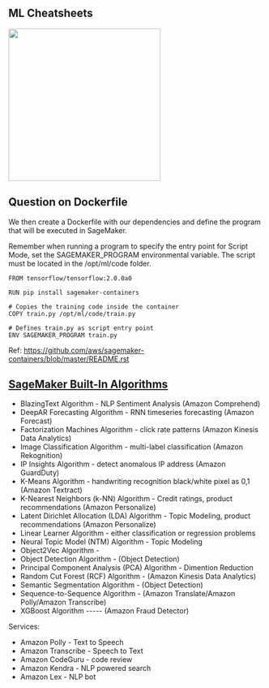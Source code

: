 ## ML Cheatsheets

<img src="https://www.google.com/url?sa=i&url=https%3A%2F%2Fwww.mathworks.com%2Fhelp%2Fstats%2Fmachine-learning-in-matlab.html&psig=AOvVaw3wR5LZh7UXAJjPipF6tajB&ust=1587698338171000&source=images&cd=vfe&ved=0CAIQjRxqFwoTCKib067L_egCFQAAAAAdAAAAABAX" height="300" />

## Question on Dockerfile

We then create a Dockerfile with our dependencies and define the program that will be executed in SageMaker.

Remember when running a program to specify the entry point for Script Mode, set the SAGEMAKER_PROGRAM environmental variable. The script must be located in the /opt/ml/code folder.

```
FROM tensorflow/tensorflow:2.0.0a0

RUN pip install sagemaker-containers

# Copies the training code inside the container
COPY train.py /opt/ml/code/train.py

# Defines train.py as script entry point
ENV SAGEMAKER_PROGRAM train.py

```

Ref: https://github.com/aws/sagemaker-containers/blob/master/README.rst

## [SageMaker Built-In Algorithms](https://docs.aws.amazon.com/sagemaker/latest/dg/algos.html)

- BlazingText Algorithm - NLP Sentiment Analysis (Amazon Comprehend)
- DeepAR Forecasting Algorithm - RNN timeseries forecasting (Amazon Forecast)
- Factorization Machines Algorithm - click rate patterns (Amazon Kinesis Data Analytics)
- Image Classification Algorithm - multi-label classification (Amazon Rekognition)
- IP Insights Algorithm - detect anomalous IP address (Amazon GuardDuty)
- K-Means Algorithm - handwriting recognition black/white pixel as 0,1 (Amazon Textract)
- K-Nearest Neighbors (k-NN) Algorithm - Credit ratings, product recommendations (Amazon Personalize)
- Latent Dirichlet Allocation (LDA) Algorithm - Topic Modeling, product recommendations (Amazon Personalize)
- Linear Learner Algorithm - either classification or regression problems
- Neural Topic Model (NTM) Algorithm - Topic Modeling
- Object2Vec Algorithm - 
- Object Detection Algorithm - (Object Detection)
- Principal Component Analysis (PCA) Algorithm - Dimention Reduction
- Random Cut Forest (RCF) Algorithm - (Amazon Kinesis Data Analytics)
- Semantic Segmentation Algorithm -  (Object Detection)
- Sequence-to-Sequence Algorithm - (Amazon Translate/Amazon Polly/Amazon Transcribe)
- XGBoost Algorithm ----- (Amazon Fraud Detector)

Services:
- Amazon Polly - Text to Speech
- Amazon Transcribe - Speech to Text
- Amazon CodeGuru - code review
- Amazon Kendra - NLP powered search
- Amazon Lex - NLP bot
